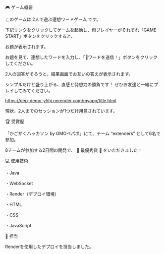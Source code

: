 🎮 ゲーム概要

このゲームは 2人で遊ぶ連想ワードゲーム です。

下記リンクをクリックしてゲームを起動し、両プレイヤーがそれぞれ「GAME START」ボタンをクリックすると、

お題が表示されます。

お題を見て、連想したワードを入力し、「🚀ワードを送信！」ボタンをクリックしてください。

2人の回答がそろうと、結果画面でお互いの答えが表示されます。

シンプルだけど盛り上がる、直感と発想力の勝負です！
ぜひお友達と一緒にプレイしてみてください。

https://dep-demo-y5hj.onrender.com/myapp/title.html

現状、2人までのセッションが1つだけ用意されています。



🏆 受賞歴

「かごがくハッカソン by GMOペパボ」にて、チーム “extenders” として6名で参加。

8チームが参加する2日間の開発で、
🎉 最優秀賞 🎉 をいただきました！

💻 使用技術

・Java

・WebSocket

・Render（デプロイ環境）

・HTML

・CSS

・JavaScript

👤 担当

Renderを使用したデプロイを担当しました。
